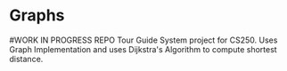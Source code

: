 # Graphs

#WORK IN PROGRESS REPO
Tour Guide System project for CS250. Uses Graph Implementation and uses Dijkstra's Algorithm to compute shortest distance.
